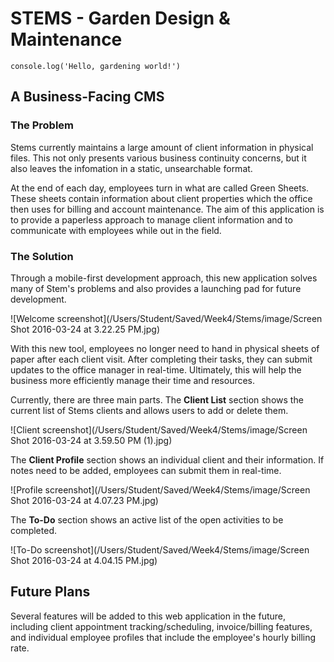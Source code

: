 # STEMS - Garden Design & Maintenance
~~~
console.log('Hello, gardening world!')
~~~
## A Business-Facing CMS

### The Problem

Stems currently maintains a large amount of client information in physical files. This not only presents various business continuity concerns, but it also leaves the infomation in a static, unsearchable format. 

At the end of each day, employees turn in what are called Green Sheets. These sheets contain information about client properties which the office then uses for billing and account maintenance. The aim of this application is to provide a paperless approach to manage client information and to communicate with employees while out in the field.

### The Solution

Through a mobile-first development approach, this new application solves many of Stem's problems and also provides a launching pad for future development.

![Welcome screenshot](/Users/Student/Saved/Week4/Stems/image/Screen Shot 2016-03-24 at 3.22.25 PM.jpg) 

With this new tool, employees no longer need to hand in physical sheets of paper after each client visit. After completing their tasks, they can submit updates to the office manager in real-time. Ultimately, this will help the business more efficiently manage their time and resources.

Currently, there are three main parts. The **Client List** section shows the current list of Stems clients and allows users to add or delete them.

![Client screenshot](/Users/Student/Saved/Week4/Stems/image/Screen Shot 2016-03-24 at 3.59.50 PM (1).jpg) 

The **Client Profile** section shows an individual client and their information. If notes need to be added, employees can submit them in real-time. 

![Profile screenshot](/Users/Student/Saved/Week4/Stems/image/Screen Shot 2016-03-24 at 4.07.23 PM.jpg) 


The **To-Do** section shows an active list of the open activities to be completed. 

![To-Do screenshot](/Users/Student/Saved/Week4/Stems/image/Screen Shot 2016-03-24 at 4.04.15 PM.jpg)


## Future Plans

Several features will be added to this web application in the future, including client appointment tracking/scheduling, invoice/billing features, and individual employee profiles that include the employee's hourly billing rate.




